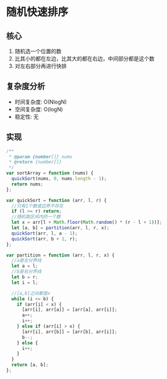 # 随机快速排序
## 核心
1. 随机选一个位置的数
2. 比其小的都在左边，比其大的都在右边，中间部分都是这个数
3. 对左右部分再进行快排

## 复杂度分析
- 时间复杂度: O(NlogN)
- 空间复杂度: O(logN)
- 稳定性: 无


## 实现
```javascript
/**
 * @param {number[]} nums
 * @return {number[]}
 */
var sortArray = function (nums) {
  quickSort(nums, 0, nums.length - 1);
  return nums;
};

var quickSort = function (arr, l, r) {
  //只有1个数或边界不存在
  if (l >= r) return;
  //随机取区间内的一个数
  let x = arr[l + Math.floor(Math.random() * (r - l + 1))];
  let [a, b] = partition(arr, l, r, x);
  quickSort(arr, l, a - 1);
  quickSort(arr, b + 1, r);
};

var partition = function (arr, l, r, x) {
  //a是左分界线
  let a = l;
  //b是右分界线
  let b = r;
  let i = l;

  //[a,b]之间都是x
  while (i <= b) {
    if (arr[i] < x) {
      [arr[i], arr[a]] = [arr[a], arr[i]];
      a++;
      i++;
    } else if (arr[i] > x) {
      [arr[i], arr[b]] = [arr[b], arr[i]];
      b--;
    } else {
      i++;
    }
  }
  return [a, b];
};

```